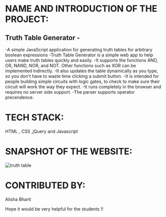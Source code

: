 # NAME AND INTRODUCTION OF THE PROJECT:

## Truth Table Generator -

-A simple JavaScript application for generating truth tables for arbitrary boolean expressions
-Truth Table Generator is a simple web app to help users make truth tables quickly and easily.
-It supports the functions AND, OR, NAND, NOR, and NOT. Other functions such as XOR can be implemented indirectly.
-It also updates the table dynamically as you type, so you don't have to waste time clicking a submit button.
-It is intended for people building simple circuits with logic gates, to check to make sure their circuit will work the way they expect.
-It runs completely in the browser and requires no server side support.
-The parser supports operator precendence.

# TECH STACK:

HTML , CSS ,jQuery and Javascript

# SNAPSHOT OF THE WEBSITE:

![truth table ](https://user-images.githubusercontent.com/84632701/214133707-6c8dfb74-3a5d-439d-a1ab-bc4f06c2672b.png)

# CONTRIBUTED BY:

Alisha Bharti

Hope it would be very helpful for the students !!
